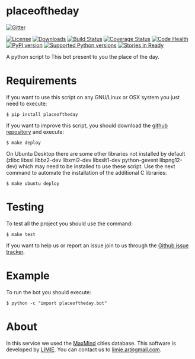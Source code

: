 # placeoftheday

[![Gitter](https://badges.gitter.im/Join%20Chat.svg)](https://gitter.im/limiear/placeoftheday?utm_source=badge&utm_medium=badge&utm_campaign=pr-badge&utm_content=badge)

[![License](https://pypip.in/license/placeoftheday/badge.svg)](https://pypi.python.org/pypi/placeoftheday/) [![Downloads](https://pypip.in/download/placeoftheday/badge.svg)](https://pypi.python.org/pypi/placeoftheday/) [![Build Status](https://travis-ci.org/limiear/placeoftheday.svg?branch=master)](https://travis-ci.org/limiear/placeoftheday) [![Coverage Status](https://coveralls.io/repos/limiear/placeoftheday/badge.png)](https://coveralls.io/r/limiear/placeoftheday) [![Code Health](https://landscape.io/github/limiear/placeoftheday/master/landscape.png)](https://landscape.io/github/limiear/placeoftheday/master) [![PyPI version](https://badge.fury.io/py/placeoftheday.svg)](http://badge.fury.io/py/placeoftheday)
[![Supported Python versions](https://pypip.in/py_versions/placeoftheday/badge.svg)](https://pypi.python.org/pypi/placeoftheday/) [![Stories in Ready](https://badge.waffle.io/limiear/placeoftheday.png?label=ready&title=Ready)](https://waffle.io/limiear/placeoftheday)

A python script to This bot present to you the place of the day.

Requirements
============

If you want to use this script on any GNU/Linux or OSX system you just need to execute:

    $ pip install placeoftheday

If you want to improve this script, you should download the [github repository](https://github.com/limiear/placeoftheday) and execute:

    $ make deploy

On Ubuntu Desktop there are some other libraries not installed by default (zlibc libssl libbz2-dev libxml2-dev libxslt1-dev python-gevent libpng12-dev) which may need to be installed to use these script. Use the next command to automate the installation of the additional C libraries:

    $ make ubuntu deploy


Testing
=======

To test all the project you should use the command:

    $ make test

If you want to help us or report an issue join to us through the [Github issue tracker](https://github.com/limiear/placeoftheday/issues).


Example
=======

To run the bot you should execute:

    $ python -c "import placeoftheday.bot"


About
=====

In this service we used the [MaxMind](https://www.maxmind.com/en/free-world-cities-database) cities database. This software is developed by [LIMIE](http://www.limie.com.ar). You can contact us to [limie.ar@gmail.com](mailto:limie.ar@gmail.com).
